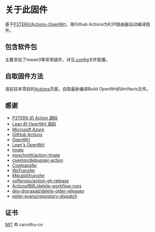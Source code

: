 # 关于此固件

基于[P3TERX/Actions-OpenWrt](https://github.com/P3TERX/Actions-OpenWrt)，用Github Actions为K2P路由器自动编译固件。

## 包含软件包

主要添加了mwan3等常用插件，详见[.config](https://github.com/carrothu-cn/Actions-OpenWrt-k2p/blob/main/.config)文件配置。

## 自取固件方法

请前往本项目的[Actions](https://github.com/carrothu-cn/Actions-OpenWrt-k2p/actions)页面，自取最新编译Build OpenWrt的Artifacts文件。

## 感谢

- [P3TERX 的 Action 源码](https://github.com/P3TERX/Actions-OpenWrt)
- [Lean 的 OpenWrt 源码](https://github.com/coolsnowwolf/lede)
- [Microsoft Azure](https://azure.microsoft.com)
- [GitHub Actions](https://github.com/features/actions)
- [OpenWrt](https://github.com/openwrt/openwrt)
- [Lean's OpenWrt](https://github.com/coolsnowwolf/lede)
- [tmate](https://github.com/tmate-io/tmate)
- [mxschmitt/action-tmate](https://github.com/mxschmitt/action-tmate)
- [csexton/debugger-action](https://github.com/csexton/debugger-action)
- [Cowtransfer](https://cowtransfer.com)
- [WeTransfer](https://wetransfer.com/)
- [Mikubill/transfer](https://github.com/Mikubill/transfer)
- [softprops/action-gh-release](https://github.com/softprops/action-gh-release)
- [ActionsRML/delete-workflow-runs](https://github.com/ActionsRML/delete-workflow-runs)
- [dev-drprasad/delete-older-releases](https://github.com/dev-drprasad/delete-older-releases)
- [peter-evans/repository-dispatch](https://github.com/peter-evans/repository-dispatch)

## 证书

[MIT](https://github.com/P3TERX/Actions-OpenWrt/blob/main/LICENSE) © carrothu-cn
